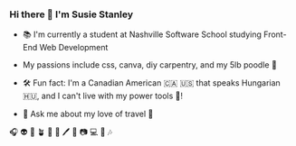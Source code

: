 ### Hi there 👋 I'm Susie Stanley

- 📚 I'm currently a student at Nashville Software School studying Front-End Web Development

- My passions include css, canva, diy carpentry, and my 5lb poodle 🐩


- 🛠 Fun fact: I'm a Canadian American 🇨🇦 🇺🇸 that speaks Hungarian 🇭🇺, and I can't live with my power tools 🧰! 


- 💬 Ask me about my love of travel 🚀


🎧 👽 🌟 🪴 🍄 📓 🖊 🎨 📷 💻 💾 🎶

